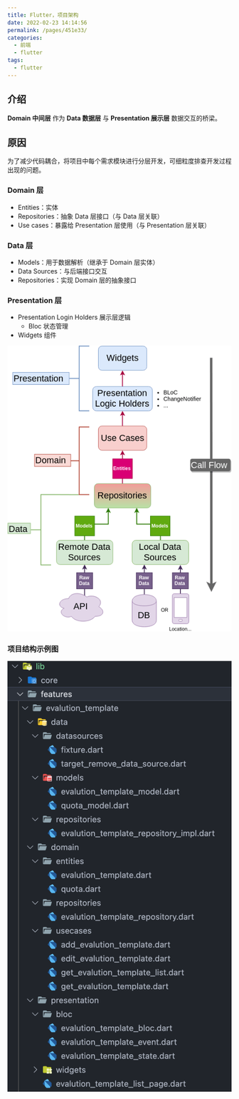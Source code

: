 ```yaml
---
title: Flutter，项目架构
date: 2022-02-23 14:14:56
permalink: /pages/451e33/
categories:
  - 前端
  - flutter
tags:
  - flutter
---
```


## 介绍
**Domain 中间层** 作为 **Data 数据层** 与 **Presentation 展示层** 数据交互的桥梁。

## 原因
为了减少代码耦合，将项目中每个需求模块进行分层开发，可细粒度排查开发过程出现的问题。

### Domain 层
- Entities：实体
- Repositories：抽象 Data 层接口（与 Data 层关联）
- Use cases：暴露给 Presentation 层使用（与 Presentation 层关联）

### Data 层
- Models：用于数据解析（继承于 Domain 层实体）
- Data Sources：与后端接口交互
- Repositories：实现 Domain 层的抽象接口

### Presentation 层
- Presentation Login Holders 展示层逻辑
  - Bloc 状态管理
- Widgets 组件

![avatar](../../.vuepress/public/image/architecture-proposal.png)
### 项目结构示例图
![avatar](../../.vuepress/public/image/项目结构.png)